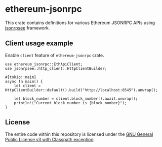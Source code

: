 # ethereum-jsonrpc
This crate contains definitions for various Ethereum JSONRPC APIs using [jsonrpsee](https://github.com/paritytech/jsonrpsee) framework.

## Client usage example
Enable `client` feature of `ethereum-jsonrpc` crate.

```rust,no_run
use ethereum_jsonrpc::EthApiClient;
use jsonrpsee::http_client::HttpClientBuilder;

#[tokio::main]
async fn main() {
    let client = HttpClientBuilder::default().build("http://localhost:8545").unwrap();

    let block_number = client.block_number().await.unwrap();
    println!("Current block number is {block_number}");
}
```

## License
The entire code within this repository is licensed under the [GNU General Public License v3 with Classpath exception](LICENSE)
